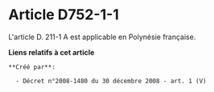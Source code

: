 # Article D752-1-1

L'article D. 211-1 A est applicable en Polynésie française.

**Liens relatifs à cet article**

	**Créé par**:

	  - Décret n°2008-1480 du 30 décembre 2008 - art. 1 (V)
